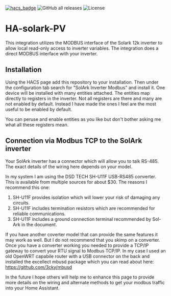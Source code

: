 [![hacs_badge](https://img.shields.io/badge/HACS-Custom-orange.svg)](https://github.com/custom-components/hacs) 
![GitHub all releases](https://img.shields.io/github/downloads/pbix/HA-solark-PV/total.svg) 
![License](https://img.shields.io/github/license/pbix/HA-solark-PV)
# HA-solark-PV
This integration utilizes the MODBUS interface of the Solark 12k inverter to allow local read-only
access to inverter variables.  The integration does a direct MODBUS interface with your inverter.

## Installation
Using the HACS page add this repository to your installation.  Then under the configuration tab search for "SolArk Inverter Modbus" and install it.
One device will be installed with many entities attached.  The entities map directly to registers in the inverter.  Not all registers are there and many are not enabled by default.
Instead I have made the ones I feel are the most useful to be enabled by default.

You can peruse and enable entities as you like but don't bother asking me what all these registers mean. 

## Connection via Modbus TCP to the SolArk inverter
Your SolArk inverter has a connector which will allow you to talk RS-485.  The exact details of the wiring here depends on your 
model.  

In my system I am using the DSD TECH SH-U11F USB-RS485 converter. This is available from multiple sources for about $30. The reasons I recommend this one:
1) SH-U11F provides isolation which will lower your risk of damaging any circuits.
2) SH-U11F includes termination resistors which are recommended for reliable communications.
3) SH-U11F includes a ground connection terminal recommended by Sol-Ark in the document.

If you have another coverter model that can provide the same features it may work as well.  But I do not recommend that you skimp on a converter.  Once you have a converter working you needed
to provide a TCP/IP gateway to convert your RTU signal to Modbus TCP/IP.  In my case I used an old OpenWRT capabile router with a USB connector on the back and installed the 
excellect mbusd package which you can read about here: https://github.com/3cky/mbusd

In the future I hope others will help me to enhance this page to provide more details on the wiring and alternate methods to get your modbus traffic into your Home Assistant.



